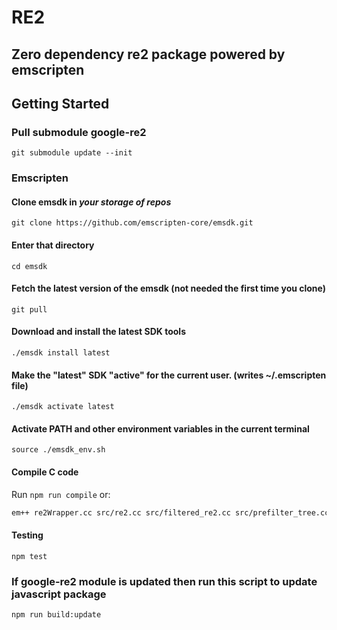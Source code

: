 # RE2

## Zero dependency re2 package powered by emscripten

## Getting Started

### Pull submodule google-re2

`git submodule update --init`

### Emscripten

#### Clone emsdk in _your storage of repos_

`git clone https://github.com/emscripten-core/emsdk.git`

#### Enter that directory

`cd emsdk`

#### Fetch the latest version of the emsdk (not needed the first time you clone)

`git pull`

#### Download and install the latest SDK tools

`./emsdk install latest`

#### Make the "latest" SDK "active" for the current user. (writes ~/.emscripten file)

`./emsdk activate latest`

#### Activate PATH and other environment variables in the current terminal

`source ./emsdk_env.sh`

#### Compile C code

Run `npm run compile` or:

``` bash
em++ re2Wrapper.cc src/re2.cc src/filtered_re2.cc src/prefilter_tree.cc src/regexp.cc src/stringpiece.cc src/unicode_*.cc src/perl_groups.cc src/parse.cc src/rune.cc src/simplify.cc src/compile.cc src/prog.cc src/nfa.cc src/onepass.cc src/prefilter.cc src/dfa.cc src/bitstate.cc src/tostring.cc -o re2Lib.js -s LINKABLE=1 -s EXPORT_ALL=1 -s EXTRA_EXPORTED_RUNTIME_METHODS='["stringToUTF8", "UTF8ToString"]' -s MODULARIZE=1 -s 'EXPORT_NAME="RegExp2"' -O3
```

#### Testing

`npm test`

### If google-re2 module is updated then run this script to update javascript package

```bash
npm run build:update
```
